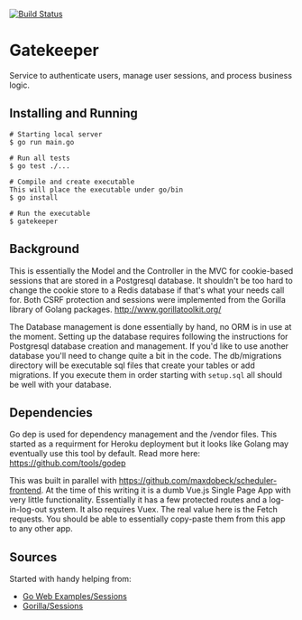 [![Build Status](https://travis-ci.org/maxdobeck/gatekeeper.svg?branch=dev)](https://travis-ci.org/maxdobeck/gatekeeper)
# Gatekeeper
Service to authenticate users, manage user sessions, and process business logic.

## Installing and Running
```
# Starting local server
$ go run main.go

# Run all tests
$ go test ./...

# Compile and create executable
This will place the executable under go/bin
$ go install

# Run the executable
$ gatekeeper
```

## Background
This is essentially the Model and the Controller in the  MVC for cookie-based sessions that are stored in a Postgresql database.  It shouldn't be too hard to change the cookie store to a Redis database if that's what your needs call for.  Both CSRF protection and sessions were implemented from the Gorilla library of Golang packages.  http://www.gorillatoolkit.org/

The Database management is done essentially by hand, no ORM is in use at the moment.  Setting up the database requires following the instructions for Postgresql database creation and management.  If you'd like to use another database you'll need to change quite a bit in the code.  The db/migrations directory will be executable sql files that create your tables or add migrations.  If you execute them in order starting with `setup.sql` all should be well with your database.

## Dependencies
Go dep is used for dependency management and the /vendor files.  This started as a requirment for Heroku deployment but it looks like Golang may eventually use this tool by default.  Read more here: https://github.com/tools/godep

This was built in parallel with https://github.com/maxdobeck/scheduler-frontend.  At the time of this writing it is a dumb Vue.js Single Page App with very little functionality.  Essentially it has a few protected routes and a log-in-log-out system.  It also requires Vuex.  The real value here is the Fetch requests.  You should be able to essentially copy-paste them from this app to any other app.

## Sources
Started with handy helping from:
* [Go Web Examples/Sessions](https://gowebexamples.com/sessions/)
* [Gorilla/Sessions](https://github.com/gorilla/sessions)

